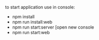 to start application use in console:

-   npm install
-   npm run install:web
-   npm run start:server
[open new console
-   npm run start:web
